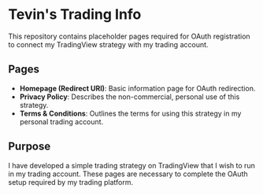 # Tevin's Trading Info

This repository contains placeholder pages required for OAuth registration to connect my TradingView strategy with my trading account.

## Pages

- **Homepage (Redirect URI)**: Basic information page for OAuth redirection.
- **Privacy Policy**: Describes the non-commercial, personal use of this strategy.
- **Terms & Conditions**: Outlines the terms for using this strategy in my personal trading account.

## Purpose

I have developed a simple trading strategy on TradingView that I wish to run in my trading account. These pages are necessary to complete the OAuth setup required by my trading platform.
